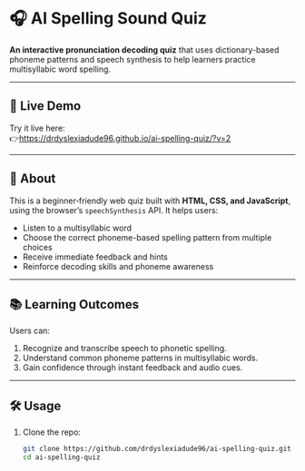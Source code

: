 # 🎧 AI Spelling Sound Quiz

**An interactive pronunciation decoding quiz** that uses dictionary-based phoneme patterns and speech synthesis to help learners practice multisyllabic word spelling.

---

## 🚀 Live Demo   
Try it live here:  
👉https://drdyslexiadude96.github.io/ai-spelling-quiz/?v=2


---

## 🧠 About

This is a beginner‑friendly web quiz built with **HTML, CSS, and JavaScript**, using the browser’s `speechSynthesis` API. It helps users:
- Listen to a multisyllabic word  
- Choose the correct phoneme-based spelling pattern from multiple choices  
- Receive immediate feedback and hints  
- Reinforce decoding skills and phoneme awareness  

---

## 📚 Learning Outcomes

Users can:

1. Recognize and transcribe speech to phonetic spelling.  
2. Understand common phoneme patterns in multisyllabic words.  
3. Gain confidence through instant feedback and audio cues.  

---

## 🛠️ Usage

1. Clone the repo:
   ```bash
   git clone https://github.com/drdyslexiadude96/ai-spelling-quiz.git
   cd ai-spelling-quiz
<!-- trigger rebuild -->

